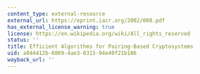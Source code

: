 ```yaml
---
content_type: external-resource
external_url: https://eprint.iacr.org/2002/008.pdf
has_external_license_warning: true
license: https://en.wikipedia.org/wiki/All_rights_reserved
status: ''
title: Efficient Algorithms for Pairing-Based Cryptosystems
uid: a844412b-6069-4ae3-8315-94e40f21b186
wayback_url: ''
---
```

